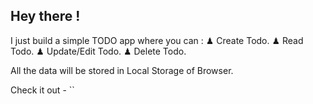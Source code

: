 ## Hey there !

I just build a simple TODO app where you can :
♟ Create Todo. 
♟ Read Todo. 
♟ Update/Edit Todo. 
♟ Delete Todo.

All the data will be stored in Local Storage of Browser.

Check it out - ``
